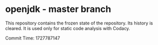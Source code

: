 # openjdk - master branch

This repository contains the frozen state of the repository.
Its history is cleared. It is used only for static code
analysis with Codacy.

Commit Time: 1727787147